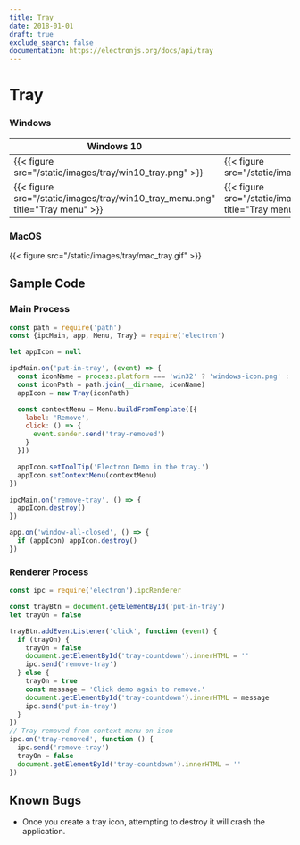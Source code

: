 ```yaml
---
title: Tray
date: 2018-01-01
draft: true
exclude_search: false
documentation: https://electronjs.org/docs/api/tray
---
```


# Tray

### Windows

Windows 10    | Windows 7
--------|------
{{< figure src="/static/images/tray/win10_tray.png" >}} | {{< figure src="/static/images/tray/win7_tray.png" >}}
{{< figure src="/static/images/tray/win10_tray_menu.png" title="Tray menu" >}} | {{< figure src="/static/images/tray/win7_tray_menu.png" title="Tray menu" >}}

### MacOS


{{< figure src="/static/images/tray/mac_tray.gif" >}}


## Sample Code

### Main Process

```javascript
const path = require('path')
const {ipcMain, app, Menu, Tray} = require('electron')

let appIcon = null

ipcMain.on('put-in-tray', (event) => {
  const iconName = process.platform === 'win32' ? 'windows-icon.png' : 'iconTemplate.png'
  const iconPath = path.join(__dirname, iconName)
  appIcon = new Tray(iconPath)

  const contextMenu = Menu.buildFromTemplate([{
    label: 'Remove',
    click: () => {
      event.sender.send('tray-removed')
    }
  }])

  appIcon.setToolTip('Electron Demo in the tray.')
  appIcon.setContextMenu(contextMenu)
})

ipcMain.on('remove-tray', () => {
  appIcon.destroy()
})

app.on('window-all-closed', () => {
  if (appIcon) appIcon.destroy()
})
```

### Renderer Process

```javascript
const ipc = require('electron').ipcRenderer

const trayBtn = document.getElementById('put-in-tray')
let trayOn = false

trayBtn.addEventListener('click', function (event) {
  if (trayOn) {
    trayOn = false
    document.getElementById('tray-countdown').innerHTML = ''
    ipc.send('remove-tray')
  } else {
    trayOn = true
    const message = 'Click demo again to remove.'
    document.getElementById('tray-countdown').innerHTML = message
    ipc.send('put-in-tray')
  }
})
// Tray removed from context menu on icon
ipc.on('tray-removed', function () {
  ipc.send('remove-tray')
  trayOn = false
  document.getElementById('tray-countdown').innerHTML = ''
})
```

## Known Bugs

* Once you create a tray icon, attempting to destroy it will crash the application.
